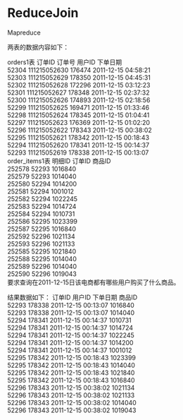 # ReduceJoin
Mapreduce

两表的数据内容如下：

orders1表
订单ID   订单号          用户ID    下单日期  
52304   111215052630    176474  2011-12-15 04:58:21  
52303   111215052629    178350  2011-12-15 04:45:31  
52302   111215052628    172296  2011-12-15 03:12:23  
52301   111215052627    178348  2011-12-15 02:37:32  
52300   111215052626    174893  2011-12-15 02:18:56  
52299   111215052625    169471  2011-12-15 01:33:46  
52298   111215052624    178345  2011-12-15 01:04:41  
52297   111215052623    176369  2011-12-15 01:02:20  
52296   111215052622    178343  2011-12-15 00:38:02  
52295   111215052621    178342  2011-12-15 00:18:43  
52294   111215052620    178341  2011-12-15 00:14:37  
52293   111215052619    178338  2011-12-15 00:13:07  
order_items1表
明细ID  订单ID   商品ID  
252578  52293   1016840  
252579  52293   1014040  
252580  52294   1014200  
252581  52294   1001012  
252582  52294   1022245  
252583  52294   1014724  
252584  52294   1010731  
252586  52295   1023399  
252587  52295   1016840  
252592  52296   1021134  
252593  52296   1021133  
252585  52295   1021840  
252588  52295   1014040  
252589  52296   1014040  
252590  52296   1019043  
要求查询在2011-12-15日该电商都有哪些用户购买了什么商品。

结果数据如下：
订单ID  用户ID   下单日期             商品ID  
52293   178338  2011-12-15 00:13:07    1016840  
52293   178338  2011-12-15 00:13:07    1014040  
52294   178341  2011-12-15 00:14:37    1010731  
52294   178341  2011-12-15 00:14:37    1014724  
52294   178341  2011-12-15 00:14:37    1022245  
52294   178341  2011-12-15 00:14:37    1014200  
52294   178341  2011-12-15 00:14:37    1001012  
52295   178342  2011-12-15 00:18:43    1023399  
52295   178342  2011-12-15 00:18:43    1014040  
52295   178342  2011-12-15 00:18:43    1021840  
52295   178342  2011-12-15 00:18:43    1016840  
52296   178343  2011-12-15 00:38:02    1021134  
52296   178343  2011-12-15 00:38:02    1021133  
52296   178343  2011-12-15 00:38:02    1014040  
52296   178343  2011-12-15 00:38:02    1019043  
